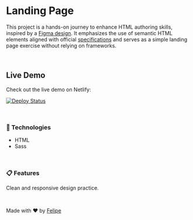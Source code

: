 # Landing Page

This project is a hands-on journey to enhance HTML authoring skills, inspired by a [Figma design](https://www.figma.com/community/file/1205515619235206787). It emphasizes the use of semantic HTML elements aligned with official [ specifications](https://html.spec.whatwg.org/) and serves as a simple landing page exercise without relying on frameworks.

<br>

## Live Demo

Check out the live demo on Netlify:

[![Deploy Status](https://img.shields.io/badge/Deploy%20on-Netlify-blue?style=for-the-badge&logo=netlify)](https://vermillion-longma-6ce89a.netlify.app/)

<br>

### 🚀 Technologies

- HTML
- Sass

<br>

### 📋 Features

Clean and responsive design practice.

<br>

Made with ❤️ by [Felipe](https://www.linkedin.com/in/ggfelipesilva/)

<br>
<br>
